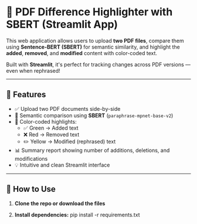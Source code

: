 # 📄 PDF Difference Highlighter with SBERT (Streamlit App)

This web application allows users to upload **two PDF files**, compare them using **Sentence-BERT (SBERT)** for semantic similarity, and highlight the **added**, **removed**, and **modified** content with color-coded text.

Built with **Streamlit**, it's perfect for tracking changes across PDF versions — even when rephrased!

---

## 🚀 Features

- ✅ Upload two PDF documents side-by-side
- 🧠 Semantic comparison using **SBERT** (`paraphrase-mpnet-base-v2`)
- 🎨 Color-coded highlights:
  - ✅ Green → Added text
  - ❌ Red → Removed text
  - ✏️ Yellow → Modified (rephrased) text
- 📊 Summary report showing number of additions, deletions, and modifications
- 💡 Intuitive and clean Streamlit interface

---

## 📂 How to Use

1. **Clone the repo or download the files**

2. **Install dependencies:**
   pip install -r requirements.txt
